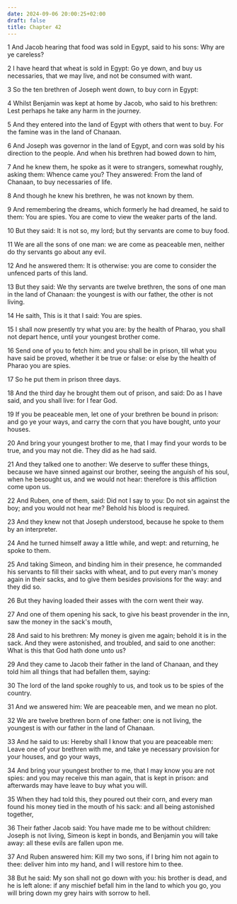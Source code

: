 ```yaml
---
date: 2024-09-06 20:00:25+02:00
draft: false
title: Chapter 42
---
```




1 And Jacob hearing that food was sold in Egypt, said to his sons: Why are ye careless?

2 I have heard that wheat is sold in Egypt: Go ye down, and buy us necessaries, that we may live, and not be consumed with want.

3 So the ten brethren of Joseph went down, to buy corn in Egypt:

4 Whilst Benjamin was kept at home by Jacob, who said to his brethren: Lest perhaps he take any harm in the journey.

5 And they entered into the land of Egypt with others that went to buy. For the famine was in the land of Chanaan.

6 And Joseph was governor in the land of Egypt, and corn was sold by his direction to the people. And when his brethren had bowed down to him,

7 And he knew them, he spoke as it were to strangers, somewhat roughly, asking them: Whence came you? They answered: From the land of Chanaan, to buy necessaries of life.

8 And though he knew his brethren, he was not known by them.

9 And remembering the dreams, which formerly he had dreamed, he said to them: You are spies. You are come to view the weaker parts of the land.

10 But they said: It is not so, my lord; but thy servants are come to buy food.

11 We are all the sons of one man: we are come as peaceable men, neither do thy servants go about any evil.

12 And he answered them: It is otherwise: you are come to consider the unfenced parts of this land.

13 But they said: We thy servants are twelve brethren, the sons of one man in the land of Chanaan: the youngest is with our father, the other is not living.

14 He saith, This is it that I said: You are spies.

15 I shall now presently try what you are: by the health of Pharao, you shall not depart hence, until your youngest brother come.

16 Send one of you to fetch him: and you shall be in prison, till what you have said be proved, whether it be true or false: or else by the health of Pharao you are spies.

17 So he put them in prison three days.

18 And the third day he brought them out of prison, and said: Do as I have said, and you shall live: for I fear God.

19 If you be peaceable men, let one of your brethren be bound in prison: and go ye your ways, and carry the corn that you have bought, unto your houses.

20 And bring your youngest brother to me, that I may find your words to be true, and you may not die. They did as he had said.

21 And they talked one to another: We deserve to suffer these things, because we have sinned against our brother, seeing the anguish of his soul, when he besought us, and we would not hear: therefore is this affliction come upon us.

22 And Ruben, one of them, said: Did not I say to you: Do not sin against the boy; and you would not hear me? Behold his blood is required.

23 And they knew not that Joseph understood, because he spoke to them by an interpreter.

24 And he turned himself away a little while, and wept: and returning, he spoke to them.

25 And taking Simeon, and binding him in their presence, he commanded his servants to fill their sacks with wheat, and to put every man's money again in their sacks, and to give them besides provisions for the way: and they did so.

26 But they having loaded their asses with the corn went their way.

27 And one of them opening his sack, to give his beast provender in the inn, saw the money in the sack's mouth,

28 And said to his brethren: My money is given me again; behold it is in the sack. And they were astonished, and troubled, and said to one another: What is this that God hath done unto us?

29 And they came to Jacob their father in the land of Chanaan, and they told him all things that had befallen them, saying:

30 The lord of the land spoke roughly to us, and took us to be spies of the country.

31 And we answered him: We are peaceable men, and we mean no plot.

32 We are twelve brethren born of one father: one is not living, the youngest is with our father in the land of Chanaan.

33 And he said to us: Hereby shall I know that you are peaceable men: Leave one of your brethren with me, and take ye necessary provision for your houses, and go your ways,

34 And bring your youngest brother to me, that I may know you are not spies: and you may receive this man again, that is kept in prison: and afterwards may have leave to buy what you will.

35 When they had told this, they poured out their corn, and every man found his money tied in the mouth of his sack: and all being astonished together,

36 Their father Jacob said: You have made me to be without children: Joseph is not living, Simeon is kept in bonds, and Benjamin you will take away: all these evils are fallen upon me.

37 And Ruben answered him: Kill my two sons, if I bring him not again to thee: deliver him into my hand, and I will restore him to thee.

38 But he said: My son shall not go down with you: his brother is dead, and he is left alone: if any mischief befall him in the land to which you go, you will bring down my grey hairs with sorrow to hell.

